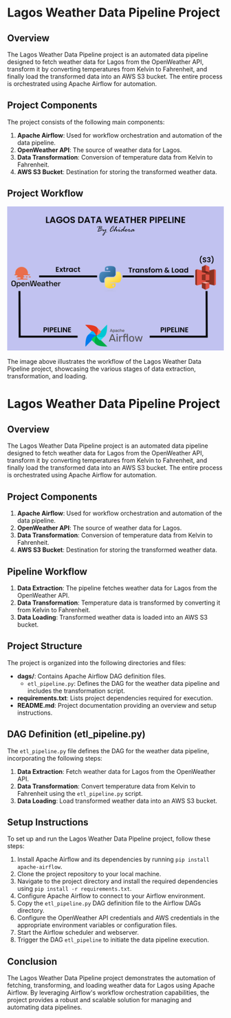 # Lagos Weather Data Pipeline Project

## Overview
The Lagos Weather Data Pipeline project is an automated data pipeline designed to fetch weather data for Lagos from the OpenWeather API, transform it by converting temperatures from Kelvin to Fahrenheit, and finally load the transformed data into an AWS S3 bucket. The entire process is orchestrated using Apache Airflow for automation.

## Project Components
The project consists of the following main components:
1. **Apache Airflow**: Used for workflow orchestration and automation of the data pipeline.
2. **OpenWeather API**: The source of weather data for Lagos.
3. **Data Transformation**: Conversion of temperature data from Kelvin to Fahrenheit.
4. **AWS S3 Bucket**: Destination for storing the transformed weather data.

## Project Workflow

![Data Pipeline Workflow](project.JPG)

The image above illustrates the workflow of the Lagos Weather Data Pipeline project, showcasing the various stages of data extraction, transformation, and loading.


# Lagos Weather Data Pipeline Project

## Overview
The Lagos Weather Data Pipeline project is an automated data pipeline designed to fetch weather data for Lagos from the OpenWeather API, transform it by converting temperatures from Kelvin to Fahrenheit, and finally load the transformed data into an AWS S3 bucket. The entire process is orchestrated using Apache Airflow for automation.

## Project Components
1. **Apache Airflow**: Used for workflow orchestration and automation of the data pipeline.
2. **OpenWeather API**: The source of weather data for Lagos.
3. **Data Transformation**: Conversion of temperature data from Kelvin to Fahrenheit.
4. **AWS S3 Bucket**: Destination for storing the transformed weather data.

## Pipeline Workflow
1. **Data Extraction**: The pipeline fetches weather data for Lagos from the OpenWeather API.
2. **Data Transformation**: Temperature data is transformed by converting it from Kelvin to Fahrenheit.
3. **Data Loading**: Transformed weather data is loaded into an AWS S3 bucket.

## Project Structure
The project is organized into the following directories and files:
- **dags/**: Contains Apache Airflow DAG definition files.
    - `etl_pipeline.py`: Defines the DAG for the weather data pipeline and includes the transformation script.
- **requirements.txt**: Lists project dependencies required for execution.
- **README.md**: Project documentation providing an overview and setup instructions.


## DAG Definition (etl_pipeline.py)
The `etl_pipeline.py` file defines the DAG for the weather data pipeline, incorporating the following steps:
1. **Data Extraction**: Fetch weather data for Lagos from the OpenWeather API.
2. **Data Transformation**: Convert temperature data from Kelvin to Fahrenheit using the `etl_pipeline.py` script.
3. **Data Loading**: Load transformed weather data into an AWS S3 bucket.

## Setup Instructions
To set up and run the Lagos Weather Data Pipeline project, follow these steps:
1. Install Apache Airflow and its dependencies by running `pip install apache-airflow`.
2. Clone the project repository to your local machine.
3. Navigate to the project directory and install the required dependencies using `pip install -r requirements.txt`.
4. Configure Apache Airflow to connect to your Airflow environment.
5. Copy the `etl_pipeline.py` DAG definition file to the Airflow DAGs directory.
6. Configure the OpenWeather API credentials and AWS credentials in the appropriate environment variables or configuration files.
7. Start the Airflow scheduler and webserver.
8. Trigger the DAG `etl_pipeline` to initiate the data pipeline execution.

## Conclusion
The Lagos Weather Data Pipeline project demonstrates the automation of fetching, transforming, and loading weather data for Lagos using Apache Airflow. By leveraging Airflow's workflow orchestration capabilities, the project provides a robust and scalable solution for managing and automating data pipelines.

